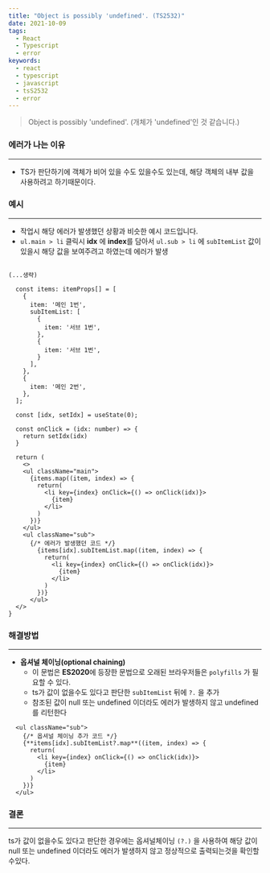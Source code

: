 ```yaml
---
title: "Object is possibly 'undefined'. (TS2532)"
date: 2021-10-09
tags:
  - React
  - Typescript
  - error
keywords:
  - react
  - typescript
  - javascript
  - tsS2532
  - error
---
```


> Object is possibly 'undefined'. (개체가 'undefined'인 것 같습니다.)

### 에러가 나는 이유
---

- TS가 판단하기에 객체가 비어 있을 수도 있을수도 있는데, 해당 객체의 내부 값을 사용하려고 하기때문이다.

### 예시

---

- 작업시 해당 에러가 발생했던 상황과 비슷한 예시 코드입니다.
- `ul.main > li` 클릭시 **idx** 에 **index**를 담아서 `ul.sub > li` 에  `subItemList` 값이 있을시 해당 값을 보여주려고 하였는데 에러가 발생

```tsx

(...생략)
  
  const items: itemProps[] = [
    {
      item: '메인 1번',
      subItemList: [
        {
          item: '서브 1번',
        },
        {
          item: '서브 1번',
        }
      ],
    },
    {
      item: '메인 2번',
    },
  ];

  const [idx, setIdx] = useState(0);

  const onClick = (idx: number) => {
    return setIdx(idx)
  }
  
  return (
    <>
    <ul className="main">
      {items.map((item, index) => {
        return(
          <li key={index} onClick={() => onClick(idx)}>
            {item}
          </li> 
        )
      })}
    </ul>
    <ul className="sub">
      {/* 에러가 발생했던 코드 */}
        {items[idx].subItemList.map((item, index) => {
          return(
            <li key={index} onClick={() => onClick(idx)}>
              {item}
            </li> 
          )
        })}
      </ul>    
  </>
}
```

### 해결방법

---

- **옵셔널 체이닝(optional chaining)**
    - 이 문법은 **ES2020**에 등장한 문법으로 오래된 브라우저들은 `polyfills` 가 필요할 수 있다.
    - ts가 값이 없을수도 있다고 판단한 `subItemList` 뒤에 `?.` 을 추가
    - 참조된 값이 null 또는 undefined 이더라도 에러가 발생하지 않고 undefined를 리턴한다

```tsx
  <ul className="sub">
    {/* 옵셔널 체이닝 추가 코드 */}
    {**items[idx].subItemList?.map**((item, index) => {
      return(
        <li key={index} onClick={() => onClick(idx)}>
          {item}
        </li> 
      )
    })}
  </ul> 
```



### 결론
---

ts가 값이 없을수도 있다고 판단한 경우에는 옵셔널체이닝 `(?.)` 을 사용하여 해당 값이 null 또는 undefined 이더라도 에러가 발생하지 않고 정상적으로 출력되는것을 확인할수있다.